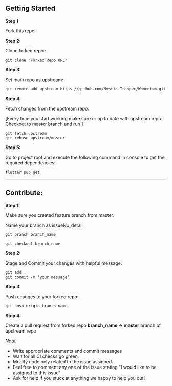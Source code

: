 ## Getting Started

**Step 1:**

Fork this repo

**Step 2:**

Clone forked repo :

``` git
git clone "Forked Repo URL"

```

**Step 3:**

Set main repo as upstream:

``` git
git remote add upstream https://github.com/Mystic-Trooper/Womenism.git
```

**Step 4:**

Fetch changes from the upstream repo:

[Every time you start working make sure ur up to date with upstream repo. Checkout to master branch and run ]

```git
git fetch upstream
git rebase upstream/master
```

**Step 5:**

Go to project root and execute the following command in console to get the required dependencies:  

```flutter
flutter pub get
```

---------

## Contribute:

**Step 1:**

Make sure you created feature branch from master:

Name your branch as issueNo_detail

```git
git branch branch_name

git checkout branch_name
```


**Step 2:**

Stage and Commit your changes with helpful message:  

```git
git add .
git commit -m "your message"
```

**Step 3:**

Push changes to your forked repo: 

```git
git push origin branch_name
```

**Step 4:**

Create a pull request from forked repo **branch_name -> master** branch of upstream repo

*Note:*

* Write appropriate comments and commit messages
* Wait for all CI checks go green.
* Modify code only related to the issue assigned.
* Feel free to comment any one of the issue stating "I would like to be assigned to this issue"
* Ask for help if you stuck at anything we happy to help you out!